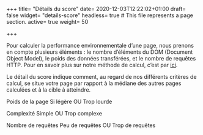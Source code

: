 +++
title= "Détails du score"
date= 2020-12-03T12:22:02+01:00
draft= false
widget= "details-score"
headless= true  # This file represents a page section.
active= true
weight= 50

+++
<!-- infobulle -->
Pour calculer la performance environnementale d’une page, nous prenons en compte plusieurs éléments :
le nombre d’éléments du DOM (Document Object Model), le poids des données transférées, et le nombre de requêtes HTTP.
Pour en savoir plus sur notre méthode de calcul, c’est par [ici](/fr/method).

<!-- texte -->
Le détail du score indique comment, au regard de nos différents critères de calcul,
se situe votre page par rapport à la médiane des autres pages calculées et à la cible à atteindre.

<!--Tuile 1-->
Poids de la page
Si légère OU Trop lourde

<!--Tuile 2-->
Complexité
Simple OU Trop complexe

<!--Tuile 3-->
Nombre de requêtes
Peu de requêtes OU Trop de requêtes
